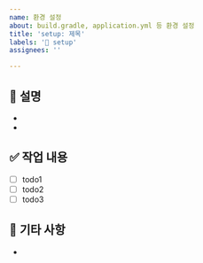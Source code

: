 ```yaml
---
name: 환경 설정
about: build.gradle, application.yml 등 환경 설정
title: 'setup: 제목'
labels: '🧹 setup'
assignees: ''

---
```


## 📃 설명

- 
- 

## ✅ 작업 내용

- [ ] todo1
- [ ] todo2
- [ ] todo3

## 💬 기타 사항

-
